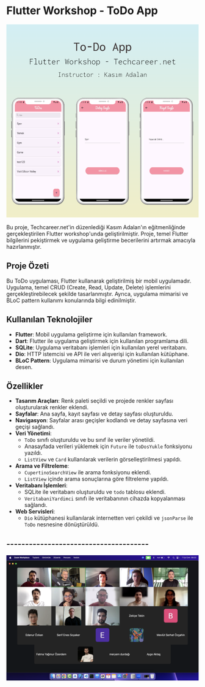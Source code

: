 # Flutter Workshop - ToDo App

![toDo_App](https://github.com/serdararici/ToDoApp-Flutter-Workshop-/blob/master/toDo_App.png)

Bu proje, Techcareer.net'in düzenlediği Kasım Adalan'ın eğitmenliğinde gerçekleştirilen Flutter workshop'unda geliştirilmiştir. Proje, temel Flutter bilgilerini pekiştirmek ve uygulama geliştirme becerilerini artırmak amacıyla hazırlanmıştır.

## Proje Özeti

Bu ToDo uygulaması, Flutter kullanarak geliştirilmiş bir mobil uygulamadır. Uygulama, temel CRUD (Create, Read, Update, Delete) işlemlerini gerçekleştirebilecek şekilde tasarlanmıştır. Ayrıca, uygulama mimarisi ve BLoC pattern kullanımı konularında bilgi edinilmiştir.

## Kullanılan Teknolojiler

- **Flutter**: Mobil uygulama geliştirme için kullanılan framework.
- **Dart**: Flutter ile uygulama geliştirmek için kullanılan programlama dili.
- **SQLite**: Uygulama veritabanı işlemleri için kullanılan yerel veritabanı.
- **Dio**: HTTP istemcisi ve API ile veri alışverişi için kullanılan kütüphane.
- **BLoC Pattern**: Uygulama mimarisi ve durum yönetimi için kullanılan desen.

## Özellikler

- **Tasarım Araçları**: Renk paleti seçildi ve projede renkler sayfası oluşturularak renkler eklendi.
- **Sayfalar**: Ana sayfa, kayıt sayfası ve detay sayfası oluşturuldu.
- **Navigasyon**: Sayfalar arası geçişler kodlandı ve detay sayfasına veri geçişi sağlandı.
- **Veri Yönetimi**:
  - `ToDo` sınıfı oluşturuldu ve bu sınıf ile veriler yönetildi.
  - Anasayfada verileri yüklemek için `Future` ile `toDosYukle` fonksiyonu yazıldı.
  - `ListView` ve `Card` kullanılarak verilerin görselleştirilmesi yapıldı.
- **Arama ve Filtreleme**:
  - `CupertinoSearchView` ile arama fonksiyonu eklendi.
  - `ListView` içinde arama sonuçlarına göre filtreleme yapıldı.
- **Veritabanı İşlemleri**:
  - SQLite ile veritabanı oluşturuldu ve `todo` tablosu eklendi.
  - `VeritabaniYardimci` sınıfı ile veritabanının cihazda kopyalanması sağlandı.
- **Web Servisleri**:
  - `Dio` kütüphanesi kullanılarak internetten veri çekildi ve `jsonParse` ile `ToDo` nesnesine dönüştürüldü.


 ## --------------------------------------
![Flutter Workshop](https://github.com/serdararici/ToDoApp-Flutter-Workshop-/blob/master/flutter_workshop.png)


